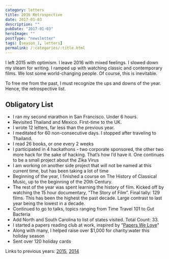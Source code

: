 ```yaml
---
category: letters
title: 2016 Retrospective
date: 2017-01-03
description: ""
pubDate: "2017-01-03"
heroImage: ""
postType: "newsletter"
tags: [season_1, letters]
permalink: /:categories/:title.html
---
```




I left 2015 with optimism. I leave 2016 with mixed feelings. I slowed down my steam for writing. I ramped up with watching classic and contemporary films. We lost some world-changing people. Of course, this is inevitable.

To free me from the past, I must recognize the ups and downs of the year. Hence, the retrospective list.

## Obligatory List

- I ran my second marathon in San Francisco. Under 6 hours.
- Revisited Thailand and Mexico. First-time to the UK.
- I wrote 12 letters, far less than the previous year.
- I meditated for 60 non-consecutive days. I stopped after traveling to Thailand.
- I read 26 books, or one every 2 weeks
- I participated in 4 hackathons - two corporate sponsored, the other two more hack for the sake of hacking. That’s how I’d have it. One continues to be a small project about the Zika Virus
- I am working on another side project that will not be named at this current time, but has been taking a lot of time
- Beginning of the year, I finished a course on The History of Classical Music, up to the beginning of the 20th Century.
- The rest of the year was spent learning the history of film. Kicked off by watching the 15 hour documentary, “The Story of Film”. Final tally: 129 films. This has been the highest the past decade. Large contrast to last year being the lowest in a decade.
- Continued to go to talks, topics ranging from Time Travel 101 to Gut Bacteria
- Add North and South Carolina to list of states visited. Total Count: 33.
- I started a papers reading club at work, inspired by “[Papers We Love](http://paperswelove.org/)"
- Along with many, I helped raise over $1,000 for charity:water this holiday season
- Sent over 120 holiday cards

Links to previous years: [2015](http://jermspeaks.github.io/letters/The-2015-Retrospective.html), [2014](http://jermspeaks.github.io/letters/A-Year-In-Review.html)
